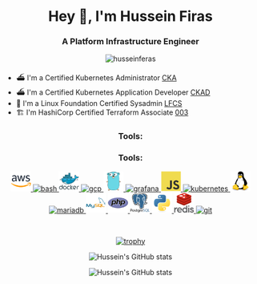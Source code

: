 <h1 align="center">Hey 👋, I'm Hussein Firas</h1>
<h3 align="center">A Platform Infrastructure Engineer</h3>

<p align="center"> <img src="https://komarev.com/ghpvc/?username=husseinferas&label=Profile%20views&color=0e75b6&style=flat" alt="husseinferas" /> </p>

- ⛴ I'm a Certified Kubernetes Administrator [CKA](https://www.credly.com/badges/20c0f605-f966-4a1c-b6ad-f95b1a305e67)
- ⛴ I'm a Certified Kubernetes Application Developer [CKAD](https://www.credly.com/badges/996f3db1-b645-42cc-ab8e-085fa4a6ee63)
- 🐧 I'm a Linux Foundation Certified Sysadmin [LFCS](https://www.credly.com/badges/c81046d9-8ea0-45eb-9f12-e2e284e8c655)
- 🏗 I'm HashiCorp Certified Terraform Associate [003](https://www.credly.com/badges/0c60b16f-6447-446e-814b-a73624d87b06/public_url)

<be>

<h3 align="center">Tools:</h3>

<h3 align="center">Tools:</h3>
<p align="center"> <a href="https://aws.amazon.com" target="_blank" rel="noreferrer"> <img src="https://raw.githubusercontent.com/devicons/devicon/master/icons/amazonwebservices/amazonwebservices-original-wordmark.svg" alt="aws" width="40" height="40"/> </a> <a href="https://www.gnu.org/software/bash/" target="_blank" rel="noreferrer"> <img src="https://www.vectorlogo.zone/logos/gnu_bash/gnu_bash-icon.svg" alt="bash" width="40" height="40"/> </a> <a href="https://www.docker.com/" target="_blank" rel="noreferrer"> <img src="https://raw.githubusercontent.com/devicons/devicon/master/icons/docker/docker-original-wordmark.svg" alt="docker" width="40" height="40"/> </a> <a href="https://cloud.google.com" target="_blank" rel="noreferrer"> <img src="https://www.vectorlogo.zone/logos/google_cloud/google_cloud-icon.svg" alt="gcp" width="40" height="40"/> </a> <a href="https://golang.org" target="_blank" rel="noreferrer"> <img src="https://raw.githubusercontent.com/devicons/devicon/master/icons/go/go-original.svg" alt="go" width="40" height="40"/> </a> <a href="https://grafana.com" target="_blank" rel="noreferrer"> <img src="https://www.vectorlogo.zone/logos/grafana/grafana-icon.svg" alt="grafana" width="40" height="40"/> </a> <a href="https://developer.mozilla.org/en-US/docs/Web/JavaScript" target="_blank" rel="noreferrer"> <img src="https://raw.githubusercontent.com/devicons/devicon/master/icons/javascript/javascript-original.svg" alt="javascript" width="40" height="40"/> </a> <a href="https://kubernetes.io" target="_blank" rel="noreferrer"> <img src="https://www.vectorlogo.zone/logos/kubernetes/kubernetes-icon.svg" alt="kubernetes" width="40" height="40"/> </a> <a href="https://www.linux.org/" target="_blank" rel="noreferrer"> <img src="https://raw.githubusercontent.com/devicons/devicon/master/icons/linux/linux-original.svg" alt="linux" width="40" height="40"/> </a> <a href="https://mariadb.org/" target="_blank" rel="noreferrer"> <img src="https://www.vectorlogo.zone/logos/mariadb/mariadb-icon.svg" alt="mariadb" width="40" height="40"/> </a> <a href="https://www.mysql.com/" target="_blank" rel="noreferrer"> <img src="https://raw.githubusercontent.com/devicons/devicon/master/icons/mysql/mysql-original-wordmark.svg" alt="mysql" width="40" height="40"/> </a> <a href="https://www.php.net" target="_blank" rel="noreferrer"> <img src="https://raw.githubusercontent.com/devicons/devicon/master/icons/php/php-original.svg" alt="php" width="40" height="40"/> </a> <a href="https://www.postgresql.org" target="_blank" rel="noreferrer"> <img src="https://raw.githubusercontent.com/devicons/devicon/master/icons/postgresql/postgresql-original-wordmark.svg" alt="postgresql" width="40" height="40"/> </a> <a href="https://www.python.org" target="_blank" rel="noreferrer"> <img src="https://raw.githubusercontent.com/devicons/devicon/master/icons/python/python-original.svg" alt="python" width="40" height="40"/> </a> <a href="https://redis.io" target="_blank" rel="noreferrer"> <img src="https://raw.githubusercontent.com/devicons/devicon/master/icons/redis/redis-original-wordmark.svg" alt="redis" width="40" height="40"/> </a> <a href="https://git-scm.com/" target="_blank"> <img src="https://www.vectorlogo.zone/logos/git-scm/git-scm-icon.svg" alt="git" width="50" height="50"/> </a> </p>
<br>
<div align="center"> 

[![trophy](https://github-profile-trophy.vercel.app/?username=husseinferas&theme=onedark)](https://github.com/ryo-ma/github-profile-trophy)

![Hussein's GitHub stats](https://github-readme-stats.vercel.app/api?username=husseinferas&show_icons=true&theme=tokyonight)

![Hussein's GitHub stats](https://github-readme-streak-stats.herokuapp.com/?user=husseinferas&show_icons=true&theme=tokyonight)

</div>
